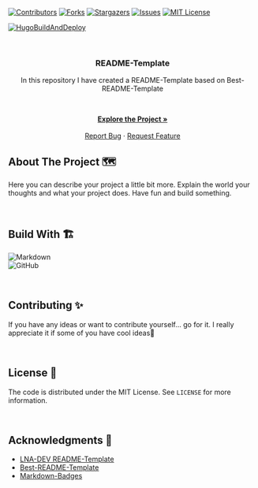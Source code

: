 <!-- VERSION: TheKing6488-README-TEMPLATE V1 -->

[![Contributors][contributors-shield]][contributors-url]
[![Forks][forks-shield]][forks-url]
[![Stargazers][stars-shield]][stars-url]
[![Issues][issues-shield]][issues-url]
[![MIT License][license-shield]][license-url]

<!-- TODO Change the links -->
<!-- TODO Remove if you do not have a pipeline -->
[![HugoBuildAndDeploy](https://img.shields.io/github/workflow/status/TheKing6488/README-TEMPLATE/PipelineName?style=for-the-badge)](https://github.com/TheKing6488/README-TEMPLATE/actions/workflows/PipelineName.yaml)

<!-- PROJECT LOGO -->
<!-- TODO Change the Link -->
<!-- TODO Change the image -->
<br />
<div align="center">
  <a href="https://github.com/theking6488/README-TEMPLATE">
    <img src="">
  </a>

<!-- TODO Change the project name -->
### README-Template

<!-- TODO Change the description -->
In this repository I have created a README-Template based on Best-README-Template

<p align="center">

<br />

<!-- TODO Change the Link for Project, Bug and Feature -->
<a href="https://github.com/TheKing6488/README-Template"><strong>Explore the Project »</strong></a>
<br />
<br />
<a href="https://github.com/TheKing6488/README-Template/issues">Report Bug</a>
·
<a href="https://github.com/TheKing6488/README-Template/issues">Request Feature</a>
  </p>
</div>

<!-- ABOUT THE PROJECT -->
## About The Project 🗺️

<!-- TODO Tell the world about your project -->
Here you can describe your project a little bit more. Explain the world your thoughts and what your project does. Have fun and build something.

<br>

## Build With 🏗️

<!-- TODO Go to https://github.com/Ileriayo/markdown-badges and search for a fitting batch🙃 -->

![Markdown](https://img.shields.io/badge/markdown-%23000000.svg?style=for-the-badge&logo=markdown&logoColor=white)  
![GitHub](https://img.shields.io/badge/github-%23121011.svg?style=for-the-badge&logo=github&logoColor=white)

<br>

<!-- CONTRIBUTING -->
## Contributing ✨

<!-- TODO Customize the contributing text -->
If you have any ideas or want to contribute yourself... go for it. I really appreciate it if some of you have cool ideas🚀

<br>

<!-- LICENSE -->
<!-- TODO Add the License description -->
## License 📝

The code is distributed under the MIT License. See `LICENSE` for more information.

<br>

<!-- ACKNOWLEDGMENTS -->
<!-- TODO Add your acknowledgments -->
## Acknowledgments 🙏

- [LNA-DEV README-Template](https://github.com/lna-dev/README-Template)
- [Best-README-Template](https://github.com/othneildrew/Best-README-Template)
- [Markdown-Badges](https://github.com/Ileriayo/markdown-badges)

<!-- MARKDOWN LINKS & IMAGES -->
<!-- TODO Update your user name -->
<!-- TODO Update your project name -->
[contributors-shield]: https://img.shields.io/github/contributors/TheKing6488/README-TEMPLATE.svg?style=for-the-badge
[contributors-url]: https://github.com/TheKing6488/README-TEMPLATE/graphs/contributors
[forks-shield]: https://img.shields.io/github/forks/TheKing6488/README-TEMPLATE.svg?style=for-the-badge
[forks-url]: https://github.com/TheKing6488/README-TEMPLATE/network/members
[stars-shield]: https://img.shields.io/github/stars/TheKing6488/README-TEMPLATE.svg?style=for-the-badge
[stars-url]: https://github.com/TheKing6488/README-TEMPLATE/stargazers
[issues-shield]: https://img.shields.io/github/issues/TheKing6488/README-TEMPLATE.svg?style=for-the-badge
[issues-url]: https://github.com/TheKing6488/README-TEMPLATE/issues
[license-shield]: https://img.shields.io/github/license/TheKing6488/README-TEMPLATE.svg?style=for-the-badge
[license-url]: https://github.com/TheKing6488/README-TEMPLATE/blob/master/LICENSE
